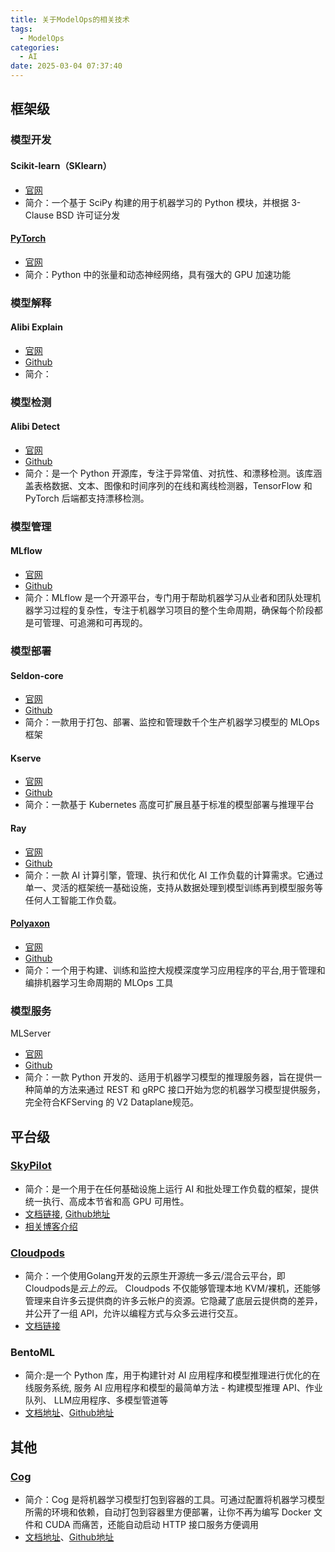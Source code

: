 ```yaml
---
title: 关于ModelOps的相关技术
tags: 
  - ModelOps
categories:
  - AI
date: 2025-03-04 07:37:40
---
```


## 框架级

### 模型开发

#### Scikit-learn（SKlearn）

- [官网](https://scikit-learn.org/stable/)
- 简介：一个基于 SciPy 构建的用于机器学习的 Python 模块，并根据 3-Clause BSD 许可证分发


#### [PyTorch](https://pytorch.org/)
- [官网](https://pytorch.org/)
- 简介：Python 中的张量和动态神经网络，具有强大的 GPU 加速功能


### 模型解释
#### Alibi Explain
- [官网](https://docs.seldon.io/projects/alibi/en/stable/)
- [Github](https://github.com/SeldonIO/alibi)
- 简介：


### 模型检测
#### Alibi Detect
- [官网](https://docs.seldon.io/projects/alibi-detect/en/stable/)
- [Github](https://github.com/SeldonIO/alibi-detect) 
- 简介：是一个 Python 开源库，专注于异常值、对抗性、和漂移检测。该库涵盖表格数据、文本、图像和时间序列的在线和离线检测器，TensorFlow 和 PyTorch 后端都支持漂移检测。


### 模型管理
#### MLflow
- [官网](https://mlflow.org/)
- [Github](https://github.com/mlflow/mlflow)
- 简介：MLflow 是一个开源平台，专门用于帮助机器学习从业者和团队处理机器学习过程的复杂性，专注于机器学习项目的整个生命周期，确保每个阶段都是可管理、可追溯和可再现的。


### 模型部署
#### Seldon-core
- [官网](https://www.seldon.io/solutions/core-plus)
- [Github](https://github.com/SeldonIO/seldon-core)
- 简介：一款用于打包、部署、监控和管理数千个生产机器学习模型的 MLOps 框架


#### Kserve
- [官网](https://kserve.github.io/website/latest/)
- [Github](https://github.com/kserve/kserve)
- 简介：一款基于 Kubernetes 高度可扩展且基于标准的模型部署与推理平台

#### Ray
- [官网](https://www.ray.io/)
- [Github](https://github.com/ray-project/ray)
- 简介：一款 AI 计算引擎，管理、执行和优化 AI 工作负载的计算需求。它通过单一、灵活的框架统一基础设施，支持从数据处理到模型训练再到模型服务等任何人工智能工作负载。

#### [Polyaxon](https://github.com/polyaxon/polyaxon)

- [官网](https://polyaxon.com/)
- [Github](https://github.com/polyaxon/polyaxon)
- 简介：一个用于构建、训练和监控大规模深度学习应用程序的平台,用于管理和编排机器学习生命周期的 MLOps 工具

### 模型服务
MLServer

- [官网](https://mlserver.readthedocs.io/en/latest/getting-started/index.html)
- [Github](https://github.com/SeldonIO/MLServer/)
- 简介：一款 Python 开发的、适用于机器学习模型的推理服务器，旨在提供一种简单的方法来通过 REST 和 gRPC 接口开始为您的机器学习模型提供服务，完全符合KFServing 的 V2 Dataplane规范。

## 平台级

### [SkyPilot](https://skypilot.readthedocs.io/en/latest/docs/index.html)

- 简介：是一个用于在任何基础设施上运行 AI 和批处理工作负载的框架，提供统一执行、高成本节省和高 GPU 可用性。
- [文档链接](https://skypilot.readthedocs.io/en/latest/docs/index.html), [Github地址](https://github.com/skypilot-org/skypilot)
- [相关博客介绍](https://www.cloudpods.org/blog/introduction-to-the-skypilot-open-source-project)

### [Cloudpods](https://github.com/yunionio/cloudpods)

- 简介：一个使用Golang开发的云原生开源统一多云/混合云平台，即Cloudpods是*云上的云*。 Cloudpods 不仅能够管理本地 KVM/裸机，还能够管理来自许多云提供商的许多云帐户的资源。它隐藏了底层云提供商的差异，并公开了一组 API，允许以编程方式与众多云进行交互。
- [文档链接](https://www.cloudpods.org/)

### BentoML

- 简介:是一个 Python 库，用于构建针对 AI 应用程序和模型推理进行优化的在线服务系统, 服务 AI 应用程序和模型的最简单方法 - 构建模型推理 API、作业队列、 LLM应用程序、多模型管道等
- [文档地址](https://bentoml.com/)、[Github地址](https://github.com/bentoml/BentoML)



## 其他

### [Cog](https://github.com/replicate/cog)

- 简介：Cog 是将机器学习模型打包到容器的工具。可通过配置将机器学习模型所需的环境和依赖，自动打包到容器里方便部署，让你不再为编写 Docker 文件和 CUDA 而痛苦，还能自动启动 HTTP 接口服务方便调用
- [文档地址](https://cog.run/)、[Github地址](https://github.com/replicate/cog)

